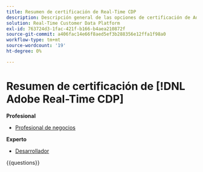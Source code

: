 ```yaml
---
title: Resumen de certificación de Real-Time CDP
description: Descripción general de las opciones de certificación de Adobe Real-Time CDP
solution: Real-Time Customer Data Platform
exl-id: 763724d3-1fac-421f-b166-b4aea210872f
source-git-commit: a406fac14e66f8aed5ef3b288356e12ffa1f98a0
workflow-type: tm+mt
source-wordcount: '19'
ht-degree: 0%

---
```


# Resumen de certificación de [!DNL Adobe Real-Time CDP]

**Profesional**

* [Profesional de negocios](/help/certifications/rtcdp/rtcdp-p-business.md) <!--AD0-E602-->

**Experto**

* [Desarrollador](/help/certifications/rtcdp/rtcdp-e-developer.md) <!--AD0-E605-->

{{questions}}

